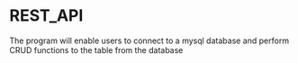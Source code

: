 # REST_API

The program will enable users to connect to a mysql database and perform CRUD functions to the table from the database